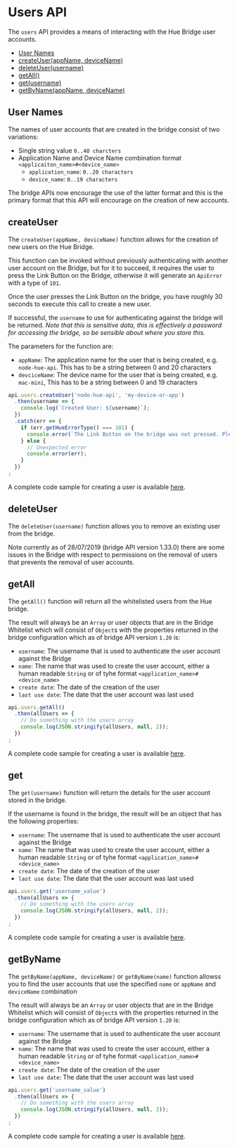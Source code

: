 # Users API

The `users` API provides a means of interacting with the Hue Bridge user accounts.

* [User Names](#usernames)
* [createUser(appName, deviceName)](#createuser)
* [deleteUser(username)](#deleteuser)
* [getAll()](#getAll)
* [get(username)](#get)
* [getByName(appName, deviceName)](#getbyname)


## User Names
The names of user accounts that are created in the bridge consist of two variations:

* Single string value `0..40 charcters` 
* Application Name and Device Name combination format `<applicaiton_name>#<device_name>`
   * `application_name`:  `0..20 characters`
   * `device_name`: `0..19 characters` 

The bridge APIs now encourage the use of the latter format and this is the primary format that this API will encourage
on the creation of new accounts.



## createUser
The `createUser(appName, deviceName)` function allows for the creation of new users on the Hue Bridge.

This function can be invoked without previously authenticating with another user account on the Bridge, but for it to 
succeed, it requires the user to press the Link Button on the Bridge, otherwise it will generate an `ApiError` with a 
type of `101`.

Once the user presses the Link Button on the bridge, you have roughly 30 seconds to execute this call to create a new 
user.

If successful, the `username` to use for authenticating against the bridge will be returned. _Note that this is sensitive 
data, this is effectively a password for accessing the bridge, so be sensible about where you store this._

The parameters for the function are:

* `appName`: The application name for the user that is being created, e.g. `node-hue-api`. This has to be a string between 0 and 20 characters
* `devciceName`:  The device name for the user that is being created, e.g. `mac-mini`, This has to be a string between 0 and 19 characters


```js
api.users.createUser('node-hue-api', 'my-device-or-app')
  .then(username => {
    console.log(`Created User: ${username}`);
  })
  .catch(err => {
    if (err.getHueErrorType() === 101) {
      console.error(`The Link Button on the bridge was not pressed. Please press the link button and then re-run.`);
    } else {
      // Unexpected error
      console.error(err);
    }
  })
;
```

A complete code sample for creating a user is available [here](../examples/v3/users/createUser.js).



## deleteUser
The `deleteUser(username)` function allows you to remove an existing user from the bridge.

Note currently as of 28/07/2019 (bridge API version 1.33.0) there are some issues in the Bridge with respect to permissions on the removal of users
that prevents the removal of user accounts.



## getAll
The `getAll()` function will return all the whitelisted users from the Hue bridge.

The result will always be an `Array` or user objects that are in the Bridge Whitelist which will consist of `Object`s 
with the properties returned in the bridge configuration which as of bridge API version `1.20` is:

* `username`: The username that is used to authenticate the user account against the Bridge
* `name`: The name that was used to create the user account, either a human readable `String` or of tyhe format `<application_name>#<device_name>`
* `create date`: The date of the creation of the user
* `last use date`: The date that the user account was last used 
 

```js
api.users.getAll()
  .then(allUsers => {
    // Do something with the users array
    console.log(JSON.stringify(allUsers, null, 2));
  })
;
```

A complete code sample for creating a user is available [here](../examples/v3/users/getAllUsers.js).



## get
The `get(username)` function will return the details for the user account stored in the bridge.

If the username is found in the bridge, the result will be an object that has the following properties:

* `username`: The username that is used to authenticate the user account against the Bridge
* `name`: The name that was used to create the user account, either a human readable `String` or of tyhe format `<application_name>#<device_name>`
* `create date`: The date of the creation of the user
* `last use date`: The date that the user account was last used

```js
api.users.get('username_value')
  .then(allUsers => {
    // Do something with the users array
    console.log(JSON.stringify(allUsers, null, 2));
  })
;
```

A complete code sample for creating a user is available [here](../examples/v3/users/getUser.js).



## getByName
The `getByName(appName, deviceName)` or `getByName(name)` function allowss you to find the user accounts that use the
specified `name` or `appName` and `deviceName` combination

The result will always be an `Array` or user objects that are in the Bridge Whitelist which will consist of `Object`s 
with the properties returned in the bridge configuration which as of bridge API version `1.20` is:

* `username`: The username that is used to authenticate the user account against the Bridge
* `name`: The name that was used to create the user account, either a human readable `String` or of tyhe format `<application_name>#<device_name>`
* `create date`: The date of the creation of the user
* `last use date`: The date that the user account was last used 

```js
api.users.get('username_value')
  .then(allUsers => {
    // Do something with the users array
    console.log(JSON.stringify(allUsers, null, 2));
  })
;
```

A complete code sample for creating a user is available [here](../examples/v3/users/getUserByName.js).